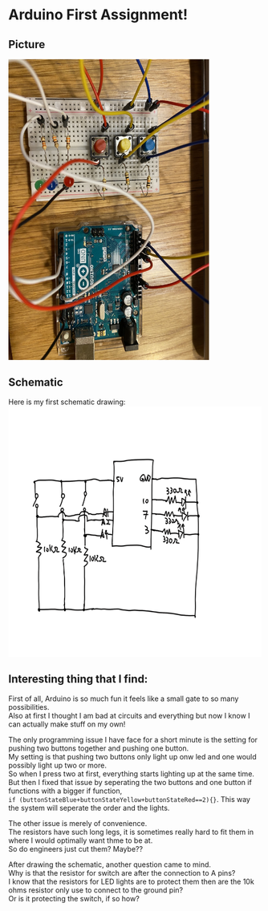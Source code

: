 # Arduino First Assignment!

## Picture
<img src="https://github.com/FairyyGenie/introToIM/blob/main/June14/IMG_8845.jpg" width="400" height="600">

## Schematic
Here is my first schematic drawing:  
<img src="https://github.com/FairyyGenie/introToIM/blob/main/June14/schematicjune14.png" width="700" height="500">

## Interesting thing that I find:
First of all, Arduino is so much fun it feels like a small gate to so many possibilities.  
Also at first I thought I am bad at circuits and everything but now I know I can actually make stuff on my own!  

The only programming issue I have face for a short minute is the setting for pushing two buttons together and pushing one button.  
My setting is that pushing two buttons only light up onw led and one would possibly light up two or more.  
So when I press two at first, everything starts lighting up at the same time.
But then I fixed that issue by seperating the two buttons and one button if functions with a bigger if function,  
````if (buttonStateBlue+buttonStateYellow+buttonStateRed==2){}````. 
This way the system will seperate the order and the lights.

The other issue is merely of convenience.  
The resistors have such long legs, it is sometimes really hard to fit them in where I would optimally want thme to be at.  
So do engineers just cut them? Maybe??  

After drawing the schematic, another question came to mind.  
Why is that the resistor for switch are after the connection to A pins?  
I know that the resistors for LED lights are to protect them then are the 10k ohms resistor only use to connect to the ground pin?  
Or is it protecting the switch, if so how?   
